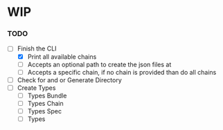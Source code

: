 # WIP

### TODO

- [ ] Finish the CLI
    - [X] Print all available chains
    - [ ] Accepts an optional path to create the json files at
    - [ ] Accepts a specific chain, if no chain is provided than do all chains
- [ ] Check for and or Generate Directory
- [ ] Create Types
    - [ ] Types Bundle
    - [ ] Types Chain
    - [ ] Types Spec
    - [ ] Types
